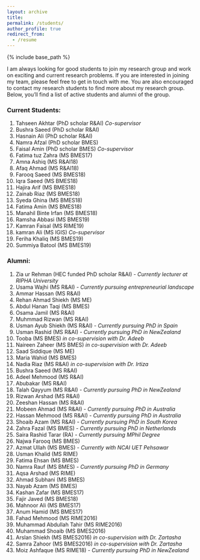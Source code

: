 ```yaml
---  
layout: archive  
title:   
permalink: /students/  
author_profile: true  
redirect_from:  
  - /resume  
---  
```


{% include base_path %}  

I am always looking for good students to join my research group and work on exciting and current research problems. If you are interested in joining my team, please feel free to get in touch with me. You are also encouraged to contact my research students to find more about my research group. Below, you’ll find a list of active students and alumni of the group.

### Current Students:
1. Tahseen Akhtar (PhD scholar R&AI) *Co-supervisor*
1. Bushra Saeed (PhD scholar R&AI)
1. Hasnain Ali (PhD scholar R&AI)
1. Namra Afzal (PhD scholar BMES)
1. Faisal Amin (PhD scholar BMES)  *Co-supervisor*
1. Fatima tuz Zahra (MS BMES17)
1. Amna Ashiq (MS R&AI18)
1. Afaq Ahmad (MS R&AI18)
1. Farooq Saeed (MS BMES18)
1. Iqra Saeed (MS BMES18)
1. Hajira Arif (MS BMES18)
1. Zainab Riaz (MS BMES18)
1. Syeda Ghina (MS BMES18)
1. Fatima Amin (MS BMES18)
1. Manahil Binte Irfan (MS BMES18)
1. Ramsha Abbasi (MS BMES19)
1. Kamran Faisal (MS RIME19)
1. kamran Ali (MS IGIS)  *Co-supervisor*
1. Feriha Khaliq (MS BMES19)
1. Summiya Batool (MS BMES19)

### Alumni:
1. Zia ur Rehman (HEC funded PhD scholar R&AI) - *Currently lecturer at RIPHA University*
1. Usama Wajhi (MS R&AI) - *Currently pursuing entrepreneurial landscape*
1. Ammar Hassan (MS R&AI)
1. Rehan Ahmad Shiekh (MS ME)
1. Abdul Hanan Taqi (MS BMES)
1. Osama Jamil (MS R&AI)
1. Muhmmad Rizwan (MS R&AI)
1. Usman Ayub Shiekh (MS R&AI) - *Currently pursuing PhD in Spain*
1. Usman Rashid (MS R&AI) - *Currently pursuing PhD in NewZealand*
1. Tooba (MS BMES) *in co-supervision with Dr. Adeeb*
1. Naireen Zaheer (MS BMES) *in co-supervision with Dr. Adeeb*
1. Saad Siddique (MS ME)
1. Maria Wahid (MS BMES)
1. Nadia Riaz (MS R&AI) *in co-supervision with Dr. Irtiza*
1. Bushra Saeed (MS R&AI)
1. Adeel Mehmood (MS R&AI)
1. Abubakar (MS R&AI)
1. Talah Qayyum (MS R&AI) - *Currently pursuing PhD in NewZealand*
1. Rizwan Arshad (MS R&AI)
1. Zeeshan Hassan (MS R&AI)  
1. Mobeen Ahmad (MS R&AI) - *Currently pursuing PhD in Australia*
1. Hassan Mehmood (MS R&AI) - *Currently pursuing PhD in Australia*
1. Shoaib Azam (MS R&AI) - *Currently pursuing PhD in South Korea*
1. Zahra Fazal (MS BMES) - *Currently pursuing PhD in Netherlands*
1. Saira Rashid Tarar (RA) - *Currently pursuing MPhil Degree*
1. Najwa Farooq (MS BMES)
1. Azmat Ullah (MS BMES) - *Currently  with NCAI UET Pehsawar*
1. Usman Khalid (MS RIME)
1. Fatima Ehsan (MS BMES)
1. Namra Rauf (MS BMES) - *Currently pursuing PhD in Germany*
1. Aqsa Arshad (MS RIME)
1. Ahmad Subhani (MS BMES)
1. Nayab Azam (MS BMES)
1. Kashan Zafar (MS BMES17)
1. Fajir Javed (MS BMES18)
1. Mahnoor Ali (MS BMES17)
1. Anum Hamid (MS BMES17)
1. Fahad Mehmood (MS RIME2016)
1. Muhammad Abdullah Tahir (MS RIME2016)
1. Muhammad Shoaib (MS BMES2016)
1. Arslan Shiekh (MS BMES2016) *in co-supervision with Dr. Zartasha*
1. Samra Zahoor (MS BMES2016) *in co-supervision with Dr. Zartasha*
1. Moiz Ashfaque (MS RIME18) - *Currently pursuing PhD in NewZealand*
